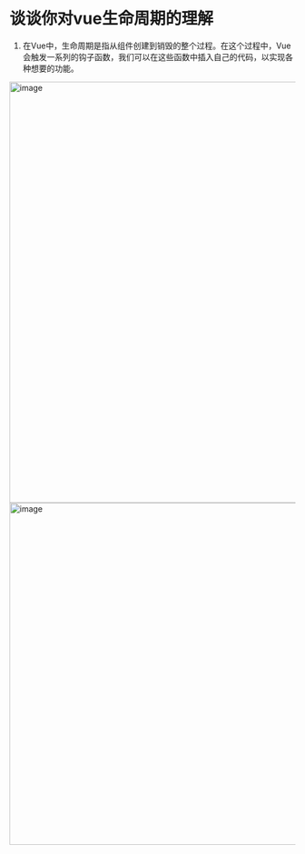 # 谈谈你对vue生命周期的理解

1. 在Vue中，生命周期是指从组件创建到销毁的整个过程。在这个过程中，Vue会触发一系列的钩子函数，我们可以在这些函数中插入自己的代码，以实现各种想要的功能。


<img width="740" alt="image" src="https://github.com/user-attachments/assets/45b10195-f0be-475e-8310-d1ec343b5933">
<img width="601" alt="image" src="https://github.com/user-attachments/assets/3469731e-416a-43bf-8d22-a0e71e81f6fa">

